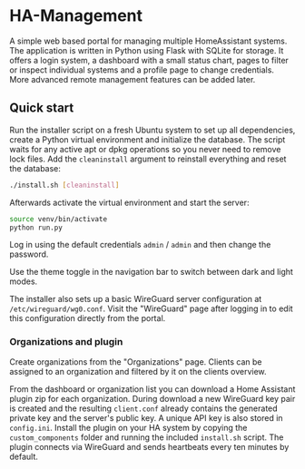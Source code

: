 # HA-Management

A simple web based portal for managing multiple HomeAssistant systems. The application is written in Python using Flask with SQLite for storage. It offers a login system, a dashboard with a small status chart, pages to filter or inspect individual systems and a profile page to change credentials. More advanced remote management features can be added later.

## Quick start

Run the installer script on a fresh Ubuntu system to set up all dependencies, create a Python virtual environment and initialize the database. The script waits for any active apt or dpkg operations so you never need to remove lock files. Add the `cleaninstall` argument to reinstall everything and reset the database:

```bash
./install.sh [cleaninstall]
```

Afterwards activate the virtual environment and start the server:

```bash
source venv/bin/activate
python run.py
```

Log in using the default credentials `admin` / `admin` and then change the password.

Use the theme toggle in the navigation bar to switch between dark and light modes.

The installer also sets up a basic WireGuard server configuration at `/etc/wireguard/wg0.conf`. Visit the "WireGuard" page after logging in to edit this configuration directly from the portal.

### Organizations and plugin

Create organizations from the "Organizations" page. Clients can be assigned to an organization and filtered by it on the clients overview.

From the dashboard or organization list you can download a Home Assistant plugin zip for each organization. During download a new WireGuard key pair is created and the resulting `client.conf` already contains the generated private key and the server's public key. A unique API key is also stored in `config.ini`. Install the plugin on your HA system by copying the `custom_components` folder and running the included `install.sh` script. The plugin connects via WireGuard and sends heartbeats every ten minutes by default.
